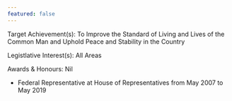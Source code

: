 ```yaml
---
featured: false
---
```

Target Achievement(s): To Improve the Standard of Living and Lives of the Common Man and Uphold Peace and Stability in the Country

Legistlative Interest(s): All Areas

Awards & Honours: Nil

* Federal Representative at House of Representatives from May 2007 to May 2019

